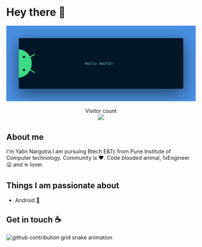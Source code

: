 # Hey there :wave:

<img src="https://raw.githubusercontent.com/yatinnargotra/yatinnargotra/master/resources/banner.png" alt="Hello world">

<p align="center"> 
  Visitor count<br>
  <img src="https://profile-counter.glitch.me/yatinnargotra/count.svg" />
</p>

## About me

I'm Yatin Nargotra.I am pursuing Btech E&Tc from Pune Institute of Computer technology.
Community is :heart:. Code blooded animal, 1xEngineer :stuck_out_tongue: and :coffee: lover. 


## Things I am passionate about

- Android :robot:

## Get in touch :coffee:

<picture>
  <source media="(prefers-color-scheme: dark)" srcset="https://raw.githubusercontent.com/platane/yatinnargotra/output/github-contribution-grid-snake-dark.svg">
  <source media="(prefers-color-scheme: light)" srcset="https://raw.githubusercontent.com/platane/yatinnargotra/output/github-contribution-grid-snake.svg">
  <img alt="github contribution grid snake animation" src="https://raw.githubusercontent.com/platane/yatinnargotra/output/github-contribution-grid-snake.svg">
</picture>



<!--
**yatinnargotra/yatinnargotra** is a ✨ _special_ ✨ repository because its `README.md` (this file) appears on your GitHub profile.

Here are some ideas to get you started:

- 🔭 I’m currently working on ...
- 🌱 I’m currently learning ...
- 👯 I’m looking to collaborate on ...
- 🤔 I’m looking for help with ...
- 💬 Ask me about ...
- 📫 How to reach me: ...
- 😄 Pronouns: ...
- ⚡ Fun fact: ...
-->
